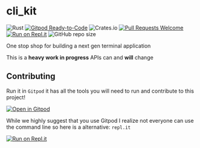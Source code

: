 # cli_kit

![Rust](https://github.com/JesterOrNot/cli_kit/workflows/Rust/badge.svg)
[![Gitpod Ready-to-Code](https://img.shields.io/badge/Gitpod-Ready--to--Code-blue?logo=gitpod)](https://gitpod.io/#https://github.com/JesterOrNot/CliKit) 
![Crates.io](https://img.shields.io/crates/v/cli_kit)
[![Pull Requests Welcome](https://img.shields.io/badge/PRs-welcome-brightgreen.svg)](http://makeapullrequest.com)
[![Run on Repl.it](https://repl.it/badge/github/JesterOrNot/cli_kit)](https://repl.it/github/JesterOrNot/cli_kit)
![GitHub repo size](https://img.shields.io/github/repo-size/JesterOrNot/cli_kit)

One stop shop for building a next gen terminal application

This is a **heavy work in progress** APIs can and **will** change

## Contributing

Run it in `Gitpod` it has all the tools you will need to run and contribute to this project!

[![Open in Gitpod](https://gitpod.io/button/open-in-gitpod.svg)](https://gitpod.io/#https://github.com/JesterOrNot/cli_kit)

While we highly suggest that you use Gitpod I realize not everyone can use the command line so here is a alternative: `repl.it`

[![Run on Repl.it](https://repl.it/badge/github/JesterOrNot/cli_kit)](https://repl.it/github/JesterOrNot/cli_kit)
